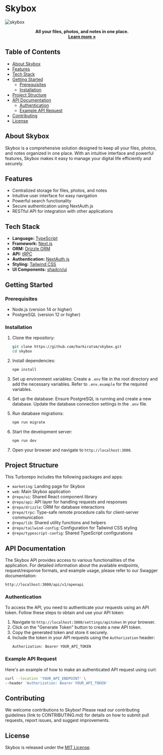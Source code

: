 # Skybox

![skybox](https://socialify.git.ci/harkiratsm/skybox/image?font=Inter&name=1&owner=1&pattern=Circuit%20Board&theme=Light)

<p align="center">
  <strong>All your files, photos, and notes in one place.</strong>
  <br>
  <a href="https://skybox-marketing.vercel.app/"><strong>Learn more »</strong></a>
</p>

## Table of Contents
- [About Skybox](#about-skybox)
- [Features](#features)
- [Tech Stack](#tech-stack)
- [Getting Started](#getting-started)
  - [Prerequisites](#prerequisites)
  - [Installation](#installation)
- [Project Structure](#project-structure)
- [API Documentation](#api-documentation)
  - [Authentication](#authentication)
  - [Example API Request](#example-api-request)
- [Contributing](#contributing)
- [License](#license)

## About Skybox

Skybox is a comprehensive solution designed to keep all your files, photos, and notes organized in one place. With an intuitive interface and powerful features, Skybox makes it easy to manage your digital life efficiently and securely.

## Features

- Centralized storage for files, photos, and notes
- Intuitive user interface for easy navigation
- Powerful search functionality
- Secure authentication using NextAuth.js
- RESTful API for integration with other applications

## Tech Stack

- **Language:** [TypeScript](https://www.typescriptlang.org/)
- **Framework:** [Next.js](https://nextjs.org/)
- **ORM:** [Drizzle ORM](https://orm.drizzle.team/)
- **API:** [tRPC](https://trpc.io/)
- **Authentication:** [NextAuth.js](https://next-auth.js.org/)
- **Styling:** [Tailwind CSS](https://tailwindcss.com/)
- **UI Components:** [shadcn/ui](https://ui.shadcn.com/)

## Getting Started

### Prerequisites

- Node.js (version 14 or higher)
- PostgreSQL (version 12 or higher)

### Installation

1. Clone the repository:
   ```sh
   git clone https://github.com/harkiratsm/skybox.git
   cd skybox
   ```

2. Install dependencies:
   ```sh
   npm install
   ```

3. Set up environment variables:
   Create a `.env` file in the root directory and add the necessary variables. Refer to `.env.example` for the required variables.

4. Set up the database:
   Ensure PostgreSQL is running and create a new database. Update the database connection settings in the `.env` file.

5. Run database migrations:
   ```sh
   npm run migrate
   ```

6. Start the development server:
   ```sh
   npm run dev
   ```

7. Open your browser and navigate to `http://localhost:3000`.

## Project Structure

This Turborepo includes the following packages and apps:

- `marketing`: Landing page for Skybox
- `web`: Main Skybox application
- `@repo/ui`: Shared React component library
- `@repo/api`: API layer for handling requests and responses
- `@repo/drizzle`: ORM for database interactions
- `@repo/trpc`: Type-safe remote procedure calls for client-server communication
- `@repo/lib`: Shared utility functions and helpers
- `@repo/tailwind-config`: Configuration for Tailwind CSS styling
- `@repo/typescript-config`: Shared TypeScript configurations

## API Documentation

The Skybox API provides access to various functionalities of the application. For detailed information about the available endpoints, request/response formats, and example usage, please refer to our Swagger documentation:

```
http://localhost:3000/api/v1/openapi
```

### Authentication

To access the API, you need to authenticate your requests using an API token. Follow these steps to obtain and use your API token:

1. Navigate to `http://localhost:3000/settings/apitoken` in your browser.
2. Click on the "Generate Token" button to create a new API token.
3. Copy the generated token and store it securely.
4. Include the token in your API requests using the `Authorization` header:
   ```
   Authorization: Bearer YOUR_API_TOKEN
   ```

### Example API Request

Here's an example of how to make an authenticated API request using curl:

```sh
curl --location 'YOUR_API_ENDPOINT' \
--header 'Authorization: Bearer YOUR_API_TOKEN'
```

## Contributing

We welcome contributions to Skybox! Please read our contributing guidelines (link to CONTRIBUTING.md) for details on how to submit pull requests, report issues, and suggest improvements.

## License

Skybox is released under the [MIT License](LICENSE).